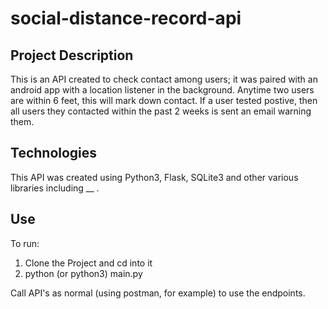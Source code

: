 # social-distance-record-api


## Project Description

This is an API created to check contact among users; it was paired with an android app with a location listener in the background. Anytime two users are within 6 feet, this will mark down contact. If a user tested postive, then all users they contacted within the past 2 weeks is sent an email warning them.

## Technologies

This API was created using Python3, Flask, SQLite3 and other various libraries including __ .

## Use

To run:

1) Clone the Project and cd into it
2) python (or python3) main.py

Call API's as normal (using postman, for example) to use the endpoints.




